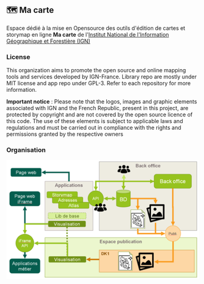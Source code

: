 ## 🗺️ Ma carte

Espace dédié à la mise en Opensource des outils d'édition de cartes et storymap en ligne **Ma carte** de l'[Institut National de l'Information Géographique et Forestière (IGN)](https://www.ign.fr)

### License

This organization aims to promote the open source and online mapping tools and services developed by IGN-France.
Library repo are mostly under MIT license and app repo under GPL-3.
Refer to each repository for more information.

**Important notice** : Please note that the logos, images and graphic elements associated with IGN and the French Republic, present in this project, are protected by copyright and are not covered by the open source licence of this code. The use of these elements is subject to applicable laws and regulations and must be carried out in compliance with the rights and permissions granted by the respective owners

### Organisation

![](https://raw.githubusercontent.com/IGNF-Ma-carte/.github/main/img/organisation.png)

